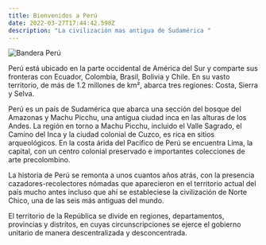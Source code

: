 ```yaml
---
title: Bienvenidos a Perú
date: 2022-03-27T17:44:42.598Z
description: "La civilización mas antigua de Sudamérica "
---
```



![Bandera Perú](../../../src/images/banderaperú.png)



Perú está ubicado en la parte occidental de América del Sur y comparte sus fronteras con Ecuador, Colombia, Brasil, Bolivia y Chile. En su vasto territorio, de más de 1.2 millones de km², abarca tres regiones: Costa, Sierra y Selva.

Perú es un país de Sudamérica que abarca una sección del bosque del Amazonas y Machu Picchu, una antigua ciudad inca en las alturas de los Andes. La región en torno a Machu Picchu, incluido el Valle Sagrado, el Camino del Inca y la ciudad colonial de Cuzco, es rica en sitios arqueológicos. En la costa árida del Pacífico de Perú se encuentra Lima, la capital, con un centro colonial preservado e importantes colecciones de arte precolombino.

La historia de Perú se remonta a unos cuantos años atrás, con la presencia cazadores-recolectores nómadas que aparecieron en el territorio actual del país mucho antes incluso que ahí se estableciese la civilización de Norte Chico, una de las seis más antiguas del mundo.

El territorio de la República se divide en regiones, departamentos, provincias y distritos, en cuyas circunscripciones se ejerce el gobierno unitario de manera descentralizada y desconcentrada.